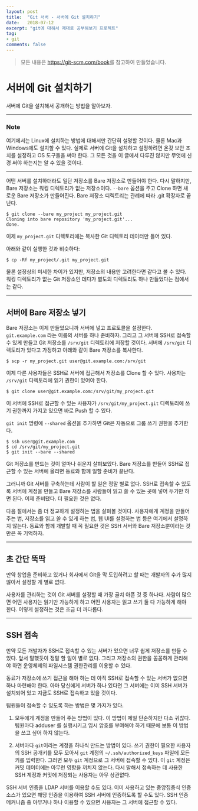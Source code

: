 ```yaml
---
layout: post
title:  "Git 서버 - 서버에 Git 설치하기"
date:   2018-07-12
excerpt: "git에 대해서 제대로 공부해보기 프로젝트"
tag:
- git
comments: false
---
```


> 모든 내용은 <https://git-scm.com/book>를 참고하여 만들었습니다.

**서버에 Git 설치하기**
===

서버에 Git을 설치해서 공개하는 방법을 알아보자.

---

### Note

여기에서는 Linux에 설치하는 방법에 대해서만 간단히 설명할 것이다. 물론 Mac과 Windows에도 설치할 수 있다. 실제로 서버에 Git을 설치하고 설정하려면 온갖 보안 조치를 설정하고 OS 도구들을 써야 한다. 그 모든 것을 이 글에서 다루진 않지만 무엇에 신경 써야 하는지는 알 수 있을 것이다.

---

어떤 서버를 설치하더라도 일단 저장소를 Bare 저장소로 만들어야 한다. 다시 말하지만, Bare 저장소는 워킹 디렉토리가 없는 저장소이다. `--bare` 옵션을 주고 Clone 하면 새로운 Bare 저장소가 만들어진다. Bare 저장소 디렉토리는 관례에 따라 .git 확장자로 끝난다.

```
$ git clone --bare my_project my_project.git
Cloning into bare repository 'my_project.git'...
done.
```

이제 `my_project.git` 디렉토리에는 복사한 Git 디렉토리 데이터만 들어 있다.

아래와 같이 실행한 것과 비슷하다:

```
$ cp -Rf my_project/.git my_project.git
```

물론 설정상의 미세한 차이가 있지만, 저장소의 내용만 고려한다면 같다고 볼 수 있다. 워킹 디렉토리가 없는 Git 저장소인 데다가 별도의 디렉토리도 하나 만들었다는 점에서는 같다.

---

## 서버에 Bare 저장소 넣기

Bare 저장소는 이제 만들었으니까 서버에 넣고 프로토콜을 설정한다. `git.example.com` 라는 이름의 서버를 하나 준비하자. 그리고 그 서버에 SSH로 접속할 수 있게 만들고 Git 저장소를 `/srv/git` 디렉토리에 저장할 것이다. 서버에 `/srv/git` 디렉토리가 있다고 가정하고 아래와 같이 Bare 저장소를 복사한다.

```
$ scp -r my_project.git user@git.example.com:/srv/git
```

이제 다른 사용자들은 SSH로 서버에 접근해서 저장소를 Clone 할 수 있다. 사용자는 `/srv/git` 디렉토리에 읽기 권한이 있어야 한다.

```
$ git clone user@git.example.com:/srv/git/my_project.git
```

이 서버에 SSH로 접근할 수 있는 사용자가 `/srv/git/my_project.git` 디렉토리에 쓰기 권한까지 가지고 있으면 바로 Push 할 수 있다.

`git init` 명령에 `--shared` 옵션을 추가하면 Git은 자동으로 그룹 쓰기 권한을 추가한다.

```
$ ssh user@git.example.com
$ cd /srv/git/my_project.git
$ git init --bare --shared
```

Git 저장소를 만드는 것이 얼마나 쉬운지 살펴보았다. Bare 저장소를 만들어 SSH로 접근할 수 있는 서버에 올리면 동료와 함께 일할 준비가 끝난다.

그러니까 Git 서버를 구축하는데 사람이 할 일은 정말 별로 없다. SSH로 접속할 수 있도록 서버에 계정을 만들고 Bare 저장소를 사람들이 읽고 쓸 수 있는 곳에 넣어 두기만 하면 된다. 이제 준비됐다. 더 필요한 것은 없다.

다음 절에서는 좀 더 정교하게 설정하는 법을 살펴볼 것이다. 사용자에게 계정을 만들어 주는 법, 저장소를 읽고 쓸 수 있게 하는 법, 웹 UI를 설정하는 법 등은 여기에서 설명하지 않는다. 동료와 함께 개발할 때 꼭 필요한 것은 SSH 서버와 Bare 저장소뿐이라는 것만은 꼭 기억하자.

---

## 초 간단 뚝딱

만약 창업을 준비하고 있거나 회사에서 Git을 막 도입하려고 할 때는 개발자의 수가 많지 않아서 설정할 게 별로 없다.

사용자를 관리하는 것이 Git 서버를 설정할 때 가장 골치 아픈 것 중 하나다. 사람이 많으면 어떤 사용자는 읽기만 가능하게 하고 어떤 사용자는 읽고 쓰기 둘 다 가능하게 해야 한다. 이렇게 설정하는 것은 조금 더 까다롭다.

---

## SSH 접속

만약 모든 개발자가 SSH로 접속할 수 있는 서버가 있으면 너무 쉽게 저장소를 만들 수 있다. 앞서 말했듯이 정말 할 일이 별로 없다. 그리고 저장소의 권한을 꼼꼼하게 관리해야 하면 운영체제의 파일시스템 권한관리를 이용할 수 있다.

동료가 저장소에 쓰기 접근을 해야 하는 데 아직 SSH로 접속할 수 있는 서버가 없으면 하나 마련해야 한다. 아마 당신에게 서버가 하나 있다면 그 서버에는 이미 SSH 서버가 설치되어 있고 지금도 SSH로 접속하고 있을 것이다.

팀원들이 접속할 수 있도록 하는 방법은 몇 가지가 있다. 

1. 모두에게 계정을 만들어 주는 방법이 있다. 이 방법이 제일 단순하지만 다소 귀찮다. 팀원마다 adduser 를 실행시키고 임시 암호를 부여해야 하기 때문에 보통 이 방법을 쓰고 싶어 하지 않는다.

2. 서버마다 `git`이라는 계정을 하나씩 만드는 방법이 있다. 쓰기 권한이 필요한 사용자의 SSH 공개키를 모두 모아서 `git` 계정의 `~/.ssh/authorized_keys` 파일에 모든 키를 입력한다. 그러면 모두 `git` 계정으로 그 서버에 접속할 수 있다. 이 `git` 계정은 커밋 데이터에는 아무런 영향을 끼치지 않는다. 다시 말해서 접속하는 데 사용한 SSH 계정과 커밋에 저장되는 사용자는 아무 상관없다.

SSH 서버 인증을 LDAP 서버를 이용할 수도 있다. 이미 사용하고 있는 중앙집중식 인증 소스가 있으면 해당 인증을 이용하여 SSH 서버에 인증하도록 할 수도 있다. SSH 인증 메커니즘 중 아무거나 하나 이용할 수 있으면 사용자는 그 서버에 접근할 수 있다.